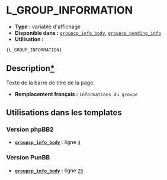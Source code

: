 # L_GROUP_INFORMATION
* __Type :__ variable d'affichage
* __Disponible dans :__ [`groupcp_info_body`](../tpl/var/groupcp_info_body.md#readme), [`groupcp_pending_info`](../tpl/var/groupcp_pending_info.md#readme)
* __Utilisation :__

```html
{L_GROUP_INFORMATION}
```

## Description[*](https://fa-tvars.appspot.com/var/L_GROUP_INFORMATION)
Texte de la barre de titre de la page.

* __Remplacement français :__ `Informations du groupe`

## Utilisations dans les templates

### Version phpBB2
* __[`groupcp_info_body`](../tpl/var/groupcp_info_body.md#readme) :__ ligne [`4`](../tpl/src/subsilver/groupcp_info_body.tpl#L4)

### Version PunBB
* __[`groupcp_info_body`](../tpl/var/groupcp_info_body.md#readme) :__ ligne [`29`](../tpl/src/punbb/groupcp_info_body.tpl#L29)